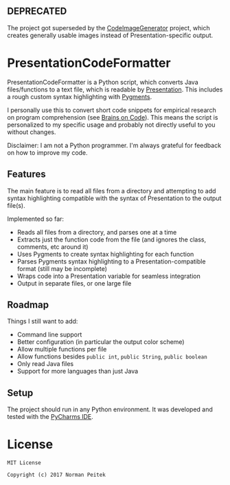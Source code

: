 ## DEPRECATED

The project got superseded by the [CodeImageGenerator](https://github.com/peitek/CodeImageGenerator) project, which creates generally usable images instead of Presentation-specific output.

# PresentationCodeFormatter

PresentationCodeFormatter is a Python script, which converts Java files/functions to a text file, which is readable by [Presentation](http://www.neurobs.com/).
This includes a rough custom syntax highlighting with [Pygments](http://pygments.org/).

I personally use this to convert short code snippets for empirical research on program comprehension (see [Brains on Code](https://github.com/brains-on-code)).
This means the script is personalized to my specific usage and probably not directly useful to you without changes.

Disclaimer: I am not a Python programmer. I'm always grateful for feedback on how to improve my code.

## Features

The main feature is to read all files from a directory and attempting to add syntax highlighting compatible with the syntax of Presentation to the output file(s).

Implemented so far:

* Reads all files from a directory, and parses one at a time
* Extracts just the function code from the file (and ignores the class, comments, etc around it)
* Uses Pygments to create syntax highlighting for each function
* Parses Pygments syntax highlighting to a Presentation-compatible format (still may be incomplete)
* Wraps code into a Presentation variable for seamless integration
* Output in separate files, or one large file


## Roadmap

Things I still want to add:

* Command line support
* Better configuration (in particular the output color scheme)
* Allow multiple functions per file
* Allow functions besides `public int`, `public String`, `public boolean`
* Only read Java files
* Support for more languages than just Java


## Setup ##

The project should run in any Python environment. It was developed and tested with the [PyCharms IDE](https://www.jetbrains.com/pycharm/).


# License #

```
MIT License

Copyright (c) 2017 Norman Peitek
```